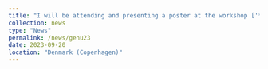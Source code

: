 ```yaml
---
title: "I will be attending and presenting a poster at the workshop ['*Generative models and uncertainty quantification*', GenU 2023](https://genu.ai/2023)."
collection: news
type: "News"
permalink: /news/genu23
date: 2023-09-20
location: "Denmark (Copenhagen)"
---
```

